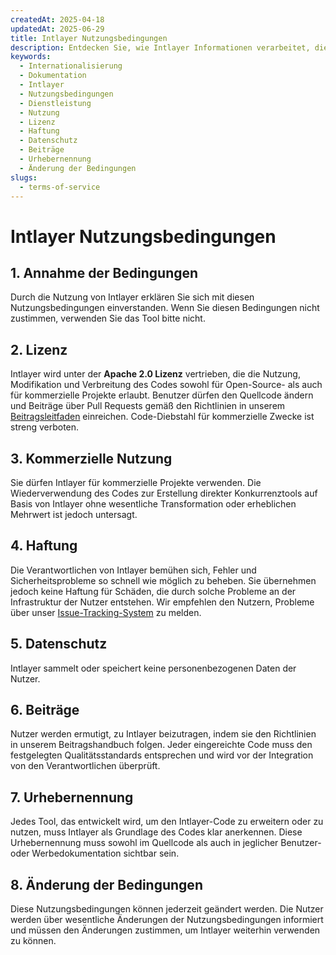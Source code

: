```yaml
---
createdAt: 2025-04-18
updatedAt: 2025-06-29
title: Intlayer Nutzungsbedingungen
description: Entdecken Sie, wie Intlayer Informationen verarbeitet, die über unsere Website und das CMS gesammelt werden. Folgen Sie der Dokumentation, um die verschiedenen Formate und Anwendungsfälle zu verstehen.
keywords:
  - Internationalisierung
  - Dokumentation
  - Intlayer
  - Nutzungsbedingungen
  - Dienstleistung
  - Nutzung
  - Lizenz
  - Haftung
  - Datenschutz
  - Beiträge
  - Urhebernennung
  - Änderung der Bedingungen
slugs:
  - terms-of-service
---
```


# Intlayer Nutzungsbedingungen

## 1. Annahme der Bedingungen

Durch die Nutzung von Intlayer erklären Sie sich mit diesen Nutzungsbedingungen einverstanden. Wenn Sie diesen Bedingungen nicht zustimmen, verwenden Sie das Tool bitte nicht.

## 2. Lizenz

Intlayer wird unter der **Apache 2.0 Lizenz** vertrieben, die die Nutzung, Modifikation und Verbreitung des Codes sowohl für Open-Source- als auch für kommerzielle Projekte erlaubt. Benutzer dürfen den Quellcode ändern und Beiträge über Pull Requests gemäß den Richtlinien in unserem [Beitragsleitfaden](https://github.com/aymericzip/intlayer/blob/main/CONTRIBUTING.md) einreichen. Code-Diebstahl für kommerzielle Zwecke ist streng verboten.

## 3. Kommerzielle Nutzung

Sie dürfen Intlayer für kommerzielle Projekte verwenden. Die Wiederverwendung des Codes zur Erstellung direkter Konkurrenztools auf Basis von Intlayer ohne wesentliche Transformation oder erheblichen Mehrwert ist jedoch untersagt.

## 4. Haftung

Die Verantwortlichen von Intlayer bemühen sich, Fehler und Sicherheitsprobleme so schnell wie möglich zu beheben. Sie übernehmen jedoch keine Haftung für Schäden, die durch solche Probleme an der Infrastruktur der Nutzer entstehen. Wir empfehlen den Nutzern, Probleme über unser [Issue-Tracking-System](https://github.com/aymericzip/intlayer/issues) zu melden.

## 5. Datenschutz

Intlayer sammelt oder speichert keine personenbezogenen Daten der Nutzer.

## 6. Beiträge

Nutzer werden ermutigt, zu Intlayer beizutragen, indem sie den Richtlinien in unserem Beitragshandbuch folgen. Jeder eingereichte Code muss den festgelegten Qualitätsstandards entsprechen und wird vor der Integration von den Verantwortlichen überprüft.

## 7. Urhebernennung

Jedes Tool, das entwickelt wird, um den Intlayer-Code zu erweitern oder zu nutzen, muss Intlayer als Grundlage des Codes klar anerkennen. Diese Urhebernennung muss sowohl im Quellcode als auch in jeglicher Benutzer- oder Werbedokumentation sichtbar sein.

## 8. Änderung der Bedingungen

Diese Nutzungsbedingungen können jederzeit geändert werden. Die Nutzer werden über wesentliche Änderungen der Nutzungsbedingungen informiert und müssen den Änderungen zustimmen, um Intlayer weiterhin verwenden zu können.
